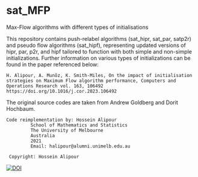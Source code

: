 # sat_MFP
Max-Flow algorithms with different types of initialisations

This repository contains push-relabel algorithms (sat_hipr, sat_par, satp2r) and pseudo flow algorithms (sat_hipf), representing updated versions of hipr, par, p2r, and hipf tailored to function with both simple and non-simple initializations. Further information on various types of initializations can be found in the paper referenced below:

```
H. Alipour, A. Munõz, K. Smith-Miles, On the impact of initialisation strategies on Maximum Flow algorithm performance, Computers and Operations Research vol. 163, 106492 https://doi.org/10.1016/j.cor.2023.106492  
```

The original source codes are taken from Andrew Goldberg and Dorit Hochbaum.

```
Code reimplementation by: Hossein Alipour
         School of Mathematics and Statistics
         The University of Melbourne
         Australia
         2021
         Email: halipour@alumni.unimelb.edu.au
 
 Copyright: Hossein Alipour
 ```
[![DOI](https://zenodo.org/badge/DOI/10.5281/zenodo.7154844.svg)](https://doi.org/10.5281/zenodo.7154844)
